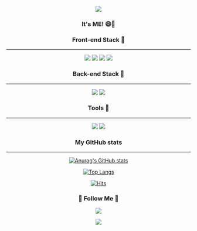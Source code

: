 <div align="center">
<img src="https://capsule-render.vercel.app/api?type=waving&color=auto&height=300&section=header&text=choisunghwan%20github&fontSize=50&animation=twinkling" />

### It's ME! 😄👋




### Front-end Stack 🐣
<hr>
<img src="https://img.shields.io/badge/HTML-E34F26?style=flat-square&logo=HTML5&logoColor=white"/>
<img src="https://img.shields.io/badge/CSS-blue?style=flat-square&logo=CSS3&logoColor=white"/> 
<img src="https://img.shields.io/badge/Javascript-yellow?style=flat-square&logo=JavaScript&logoColor=white"/>
<img src="https://img.shields.io/badge/React-blue?style=flat-square&logo=React&logoColor=white"/>



### Back-end Stack 🐓
<hr>
<img src="https://img.shields.io/badge/Python-3766AB?style=flat-square&logo=Python&logoColor=white"/>
<img src="https://img.shields.io/badge/Node.js-green?style=flat-square&logo=Node.js&logoColor=white"/>


### Tools 🐋
<hr>
<img src="https://img.shields.io/badge/Firebase-yellow?style=flat-square&logo=Firebase&logoColor=white"/>
<img src="https://img.shields.io/badge/Git-orange?style=flat-square&logo=Git&logoColor=white"/>

### My GitHub stats 
<hr>

[![Anurag's GitHub stats](https://github-readme-stats.vercel.app/api?username=choisunghwan)](https://github.com/anuraghazra/github-readme-stats)

[![Top Langs](https://github-readme-stats.vercel.app/api/top-langs/?username=choisunghwan&layout=compact)](https://github.com/anuraghazra/github-readme-stats)
      
      
[![Hits](https://hits.seeyoufarm.com/api/count/incr/badge.svg?url=https://github.com/choisunghwan%2Fgjbae1212%2Fhit-counter)](https://github.com/choisunghwan) 


<h3 align="center">🌈 Follow Me 🌈</h3>
  <a href="https://couchcoding.tistory.com"><img src="https://img.shields.io/badge/Tech%20Blog-11B48A?style=flat-square&logo=Vimeo&logoColor=white&link=https://couchcoding.tistory.com"/></a>
      

  <a href="mailto:kimhyein7110@gmail.com"><img src="https://img.shields.io/badge/Gmail-d14836?style=flat-square&logo=Gmail&logoColor=white&link=dute7570@gmail.com"/></a>


</div>
                           
          
<!--
**choisunghwan/choisunghwan** is a ✨ _special_ ✨ repository because its `README.md` (this file) appears on your GitHub profile.

Here are some ideas to get you started:



- 🔭 I’m currently working on ...
- 🌱 I’m currently learning ...
- 👯 I’m looking to collaborate on ...
- 🤔 I’m looking for help with ...
- 💬 Ask me about ...
- 📫 How to reach me: ...
- 😄 Pronouns: ...
- ⚡ Fun fact: ...
-->
